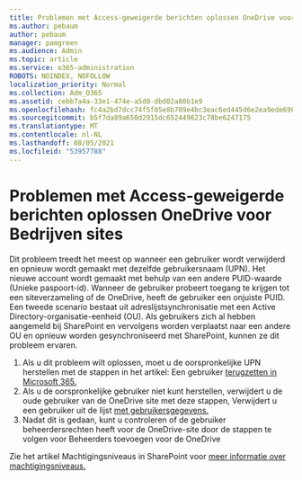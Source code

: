 ```yaml
---
title: Problemen met Access-geweigerde berichten oplossen OneDrive voor Bedrijven sites
ms.author: pebaum
author: pebaum
manager: pamgreen
ms.audience: Admin
ms.topic: article
ms.service: o365-administration
ROBOTS: NOINDEX, NOFOLLOW
localization_priority: Normal
ms.collection: Adm_O365
ms.assetid: cebb7a4a-33e1-474e-a5d0-dbd02a80b1e9
ms.openlocfilehash: fc4a2bd7dcc74f5f05e8b709e4bc3eac6ed445d6e2ea9ede698abbc8667723ce
ms.sourcegitcommit: b5f7da89a650d2915dc652449623c78be6247175
ms.translationtype: MT
ms.contentlocale: nl-NL
ms.lasthandoff: 08/05/2021
ms.locfileid: "53957788"
---
```

# <a name="troubleshooting-access-denied-messages-to-onedrive-for-business-sites"></a>Problemen met Access-geweigerde berichten oplossen OneDrive voor Bedrijven sites

Dit probleem treedt het meest op wanneer een gebruiker wordt verwijderd en opnieuw wordt gemaakt met dezelfde gebruikersnaam (UPN). Het nieuwe account wordt gemaakt met behulp van een andere PUID-waarde (Unieke paspoort-id). Wanneer de gebruiker probeert toegang te krijgen tot een siteverzameling of de OneDrive, heeft de gebruiker een onjuiste PUID. Een tweede scenario bestaat uit adreslijstsynchronisatie met een Active Directory-organisatie-eenheid (OU). Als gebruikers zich al hebben aangemeld bij SharePoint en vervolgens worden verplaatst naar een andere OU en opnieuw worden gesynchroniseerd met SharePoint, kunnen ze dit probleem ervaren.

1. Als u dit probleem wilt oplossen, moet u de oorspronkelijke UPN herstellen met de stappen in het artikel: Een gebruiker [terugzetten in Microsoft 365.](https://docs.microsoft.com/microsoft-365/admin/add-users/restore-user)
2. Als u de oorspronkelijke gebruiker niet kunt herstellen, verwijdert u de oude gebruiker van de OneDrive site met deze stappen, Verwijdert u een gebruiker uit de lijst [met gebruikersgegevens.]() 
3. Nadat dit is gedaan, kunt u controleren of de gebruiker beheerdersrechten heeft [](https://docs.microsoft.com/sharepoint/manage-user-profiles) voor de OneDrive-site door de stappen te volgen voor Beheerders toevoegen voor de OneDrive

Zie het artikel Machtigingsniveaus in SharePoint voor [meer informatie over machtigingsniveaus.](https://docs.microsoft.com/sharepoint/understanding-permission-levels)
